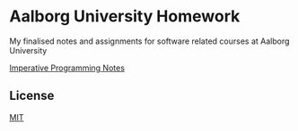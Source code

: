 # Aalborg University Homework

My finalised notes and assignments for software related courses at Aalborg University

[Imperative Programming Notes](https://github.com/emil0212/Aalborg-University-Homework/tree/main/Imperative-Programming)

## License
[MIT](https://choosealicense.com/licenses/mit/)
